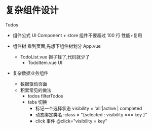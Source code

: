 # 复杂组件设计

Todos

- 组件公式
  UI Component + store
  组件不要超过 100 行
  性能+复用
- 组件树
  看到页面,先想下组件树划分
  App.vue

  - TodoList.vue 担子轻了,代码就少了
    - TodoItem.vue UI

- 复杂数据业务组件
  - 数据驱动页面
  - 积累常见的做法
    - todos filterTodos
    - tabs 切换
      - 标记一个选择状态 visibility = 'all'|active | completed
      - 动态绑定类名 :class = "{selected : visibility === key }"
      - click 事件 @click="visibility = key"

